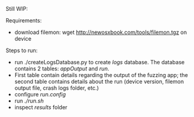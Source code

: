 Still WIP:

Requirements:
* download filemon: wget http://newosxbook.com/tools/filemon.tgz on device

Steps to run:
* run ./createLogsDatabase.py to create *logs* database. The database contains 2 tables: *appOutput* and *run*.
* First table contain details regarding the output of the fuzzing app; the second table contains details about the run (device version, filemon output file, crash logs folder, etc.)
* configure *run.config*
* run *./run.sh*
* inspect *results* folder

